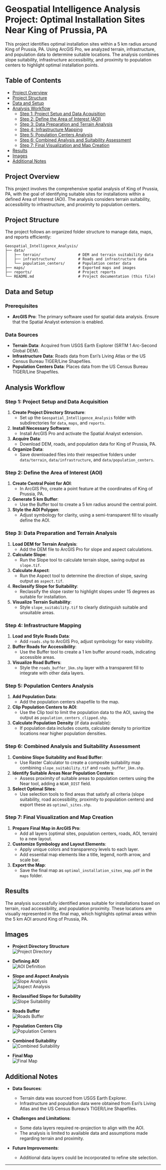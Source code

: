 # Geospatial Intelligence Analysis Project: Optimal Installation Sites Near King of Prussia, PA

This project identifies optimal installation sites within a 5 km radius around King of Prussia, PA. Using ArcGIS Pro, we analyzed terrain, infrastructure, and population data to determine suitable locations. The analysis combines slope suitability, infrastructure accessibility, and proximity to population centers to highlight optimal installation points.

## Table of Contents

- [Project Overview](#project-overview)
- [Project Structure](#project-structure)
- [Data and Setup](#data-and-setup)
- [Analysis Workflow](#analysis-workflow)
  - [Step 1: Project Setup and Data Acquisition](#step-1-project-setup-and-data-acquisition)
  - [Step 2: Define the Area of Interest (AOI)](#step-2-define-the-area-of-interest-aoi)
  - [Step 3: Data Preparation and Terrain Analysis](#step-3-data-preparation-and-terrain-analysis)
  - [Step 4: Infrastructure Mapping](#step-4-infrastructure-mapping)
  - [Step 5: Population Centers Analysis](#step-5-population-centers-analysis)
  - [Step 6: Combined Analysis and Suitability Assessment](#step-6-combined-analysis-and-suitability-assessment)
  - [Step 7: Final Visualization and Map Creation](#step-7-final-visualization-and-map-creation)
- [Results](#results)
- [Images](#images)
- [Additional Notes](#additional-notes)

## Project Overview

This project involves the comprehensive spatial analysis of King of Prussia, PA, with the goal of identifying suitable sites for installations within a defined Area of Interest (AOI). The analysis considers terrain suitability, accessibility to infrastructure, and proximity to population centers.

## Project Structure

The project follows an organized folder structure to manage data, maps, and reports efficiently:

```plaintext
Geospatial_Intelligence_Analysis/
├── data/
│   ├── terrain/                 # DEM and terrain suitability data
│   ├── infrastructure/          # Roads and infrastructure data
│   └── population_centers/      # Population center data
├── maps/                        # Exported maps and images
├── reports/                     # Project reports
└── README.md                    # Project documentation (this file)
```

## Data and Setup

### Prerequisites

- **ArcGIS Pro**: The primary software used for spatial data analysis. Ensure that the Spatial Analyst extension is enabled.

### Data Sources

- **Terrain Data**: Acquired from USGS Earth Explorer (SRTM 1 Arc-Second Global DEM).
- **Infrastructure Data**: Roads data from Esri’s Living Atlas or the US Census Bureau TIGER/Line Shapefiles.
- **Population Centers Data**: Places data from the US Census Bureau TIGER/Line Shapefiles.

## Analysis Workflow

### Step 1: Project Setup and Data Acquisition

1. **Create Project Directory Structure**:
   - Set up the `Geospatial_Intelligence_Analysis` folder with subdirectories for `data`, `maps`, and `reports`.
2. **Install Necessary Software**:
   - Install ArcGIS Pro and activate the Spatial Analyst extension.
3. **Acquire Data**:
   - Download DEM, roads, and population data for King of Prussia, PA.
4. **Organize Data**:
   - Save downloaded files into their respective folders under `data/terrain`, `data/infrastructure`, and `data/population_centers`.

### Step 2: Define the Area of Interest (AOI)

1. **Create Central Point for AOI**:
   - In ArcGIS Pro, create a point feature at the coordinates of King of Prussia, PA.
2. **Generate 5 km Buffer**:
   - Use the Buffer tool to create a 5 km radius around the central point.
3. **Style the AOI Polygon**:
   - Adjust symbology for clarity, using a semi-transparent fill to visually define the AOI.

### Step 3: Data Preparation and Terrain Analysis

1. **Load DEM for Terrain Analysis**:
   - Add the DEM file to ArcGIS Pro for slope and aspect calculations.
2. **Calculate Slope**:
   - Run the Slope tool to calculate terrain slope, saving output as `slope.tif`.
3. **Calculate Aspect**:
   - Run the Aspect tool to determine the direction of slope, saving output as `aspect.tif`.
4. **Reclassify Slope for Suitability**:
   - Reclassify the slope raster to highlight slopes under 15 degrees as suitable for installation.
5. **Visualize Terrain Suitability**:
   - Style `slope_suitability.tif` to clearly distinguish suitable and unsuitable areas.

### Step 4: Infrastructure Mapping

1. **Load and Style Roads Data**:
   - Add `roads.shp` to ArcGIS Pro, adjust symbology for easy visibility.
2. **Buffer Roads for Accessibility**:
   - Use the Buffer tool to create a 1 km buffer around roads, indicating accessible areas.
3. **Visualize Road Buffers**:
   - Style the `roads_buffer_1km.shp` layer with a transparent fill to integrate with other data layers.

### Step 5: Population Centers Analysis

1. **Add Population Data**:
   - Add the population centers shapefile to the map.
2. **Clip Population Centers to AOI**:
   - Use the Clip tool to limit the population data to the AOI, saving the output as `population_centers_clipped.shp`.
3. **Calculate Population Density** (if data available):
   - If population data includes counts, calculate density to prioritize locations near higher population densities.

### Step 6: Combined Analysis and Suitability Assessment

1. **Combine Slope Suitability and Road Buffer**:
   - Use Raster Calculator to create a composite suitability map combining `slope_suitability.tif` and `roads_buffer_1km.shp`.
2. **Identify Suitable Areas Near Population Centers**:
   - Assess proximity of suitable areas to population centers using the Near tool, adding a `NEAR_DIST` field.
3. **Select Optimal Sites**:
   - Use selection tools to find areas that satisfy all criteria (slope suitability, road accessibility, proximity to population centers) and export these as `optimal_sites.shp`.

### Step 7: Final Visualization and Map Creation

1. **Prepare Final Map in ArcGIS Pro**:
   - Add all layers (optimal sites, population centers, roads, AOI, terrain) to a new layout.
2. **Customize Symbology and Layout Elements**:
   - Apply unique colors and transparency levels to each layer.
   - Add essential map elements like a title, legend, north arrow, and scale bar.
3. **Export the Map**:
   - Save the final map as `optimal_installation_sites_map.pdf` in the `maps` folder.

## Results

The analysis successfully identified areas suitable for installations based on terrain, road accessibility, and population proximity. These locations are visually represented in the final map, which highlights optimal areas within the 5 km AOI around King of Prussia, PA.

## Images

- **Project Directory Structure**  
  ![Project Directory](maps\Project_Directory.png)

- **Defining AOI**  
  ![AOI Definition](maps\AOI_5km.png)

- **Slope and Aspect Analysis**  
  ![Slope Analysis](maps\slope.png)  
  ![Aspect Analysis](maps\aspect.png)

- **Reclassified Slope for Suitability**  
  ![Slope Suitability](maps\slope_suitability.png)

- **Roads Buffer**  
  ![Roads Buffer](maps\roads_buffer.png)

- **Population Centers Clip**  
  ![Population Centers](maps\population_centers_clipped.png)

- **Combined Suitability**  
  ![Combined Suitability](maps\combined_suitability.png)

- **Final Map**  
  ![Final Map](maps\final_map.png)

## Additional Notes

- **Data Sources**:

  - Terrain data was sourced from USGS Earth Explorer.
  - Infrastructure and population data were obtained from Esri’s Living Atlas and the US Census Bureau’s TIGER/Line Shapefiles.

- **Challenges and Limitations**:

  - Some data layers required re-projection to align with the AOI.
  - The analysis is limited to available data and assumptions made regarding terrain and proximity.

- **Future Improvements**:
  - Additional data layers could be incorporated to refine site selection.

---
